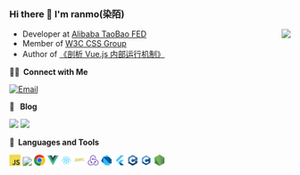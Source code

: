 ### Hi there 👋 I'm ranmo(染陌) 

<img align="right" src="https://github-readme-stats.vercel.app/api?username=answershuto&show_icons=true&icon_color=58a6ff&text_color=333333&bg_color=ffffff&hide_title=true" />

* Developer at [Alibaba TaoBao FED](https://fed.taobao.org/)
* Member of [W3C CSS Group](https://www.w3.org/groups/wg/css/participants)
* Author of [《剖析 Vue.js 内部运行机制》](https://juejin.cn/book/6844733705089449991)

**🤝🏻 &nbsp;Connect with Me**

<a href="mailto:answershuto@gmail.com"><img alt="Email" src="https://img.shields.io/badge/Email-answershuto@gmail.com-blue?style=flat-square&logo=gmail"></a>


**📖 &nbsp; Blog**

<a href="https://www.zhihu.com/people/cao-yang-49"><img src="https://img.shields.io/badge/%E6%9F%93%E9%99%8C%E5%90%8C%E5%AD%A6-%E7%9F%A5%E4%B9%8E-blue"></a>
<a href="https://juejin.cn/user/289926769027053/posts"><img src="https://img.shields.io/badge/%E6%9F%93%E9%99%8C%E5%90%8C%E5%AD%A6-%E6%8E%98%E9%87%91-yellow"></a>

**🔧 &nbsp;Languages and Tools**

<code><img height="20" src="https://raw.githubusercontent.com/github/explore/main/topics/javascript/javascript.png"></code>
<code><img height="20" src="https://img.alicdn.com/imgextra/i1/O1CN01u0y8XT25HxxAVpBQL_!!6000000007502-2-tps-109-103.png"></code>
<code><img height="20" src="https://raw.githubusercontent.com/github/explore/main/topics/chrome/chrome.png"></code>
<code><img height="20" src="https://raw.githubusercontent.com/github/explore/main/topics/vue/vue.png"></code>
<code><img height="20" src="https://raw.githubusercontent.com/github/explore/main/topics/react/react.png"></code>
<code><img height="20" src="https://raw.githubusercontent.com/github/explore/main/topics/babel/babel.png"></code>
<code><img height="20" src="https://raw.githubusercontent.com/github/explore/main/topics/redux/redux.png"></code>
<code><img height="20" src="https://raw.githubusercontent.com/github/explore/main/topics/dart/dart.png"></code>
<code><img height="20" src="https://raw.githubusercontent.com/github/explore/main/topics/flutter/flutter.png"></code>
<code><img height="20" src="https://raw.githubusercontent.com/github/explore/main/topics/cpp/cpp.png"></code>
<code><img height="20" src="https://raw.githubusercontent.com/github/explore/main/topics/c/c.png"></code>
<code><img height="20" src="https://raw.githubusercontent.com/github/explore/main/topics/nodejs/nodejs.png"></code>
